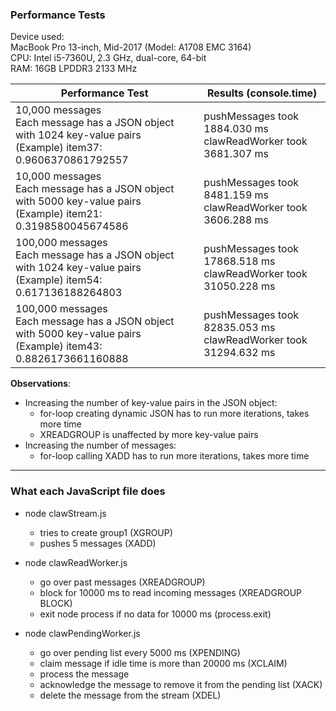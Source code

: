 ### Performance Tests

Device used: <br>
MacBook Pro 13-inch, Mid-2017 (Model: A1708 EMC 3164) <br>
CPU: Intel i5-7360U, 2.3 GHz, dual-core, 64-bit <br>
RAM: 16GB LPDDR3 2133 MHz <br>

| Performance Test | Results (console.time) |
| ---------------- | ---------------------- |
| 10,000 messages <br> Each message has a JSON object with 1024 key-value pairs <br> (Example) item37: 0.9606370861792557 | pushMessages took 1884.030 ms <br> clawReadWorker took 3681.307 ms
| 10,000 messages <br> Each message has a JSON object with 5000 key-value pairs <br> (Example) item21: 0.3198580045674586 | pushMessages took 8481.159 ms <br> clawReadWorker took 3606.288 ms
| 100,000 messages <br> Each message has a JSON object with 1024 key-value pairs <br> (Example) item54: 0.617136188264803 | pushMessages took 17868.518 ms <br> clawReadWorker took 31050.228 ms
| 100,000 messages <br> Each message has a JSON object with 5000 key-value pairs <br> (Example) item43: 0.8826173661160888 | pushMessages took 82835.053 ms <br> clawReadWorker took 31294.632 ms

**Observations**: <br>
- Increasing the number of key-value pairs in the JSON object: <br>
    - for-loop creating dynamic JSON has to run more iterations, takes more time
    - XREADGROUP is unaffected by more key-value pairs
- Increasing the number of messages: <br>
    - for-loop calling XADD has to run more iterations, takes more time

<hr>

### What each JavaScript file does

* node clawStream.js
    * tries to create group1 (XGROUP)
    * pushes 5 messages (XADD)

* node clawReadWorker.js
    * go over past messages (XREADGROUP)
    * block for 10000 ms to read incoming messages (XREADGROUP BLOCK)
    * exit node process if no data for 10000 ms (process.exit)

* node clawPendingWorker.js
    * go over pending list every 5000 ms (XPENDING)
    * claim message if idle time is more than 20000 ms (XCLAIM)
    * process the message
    * acknowledge the message to remove it from the pending list (XACK)
    * delete the message from the stream (XDEL)